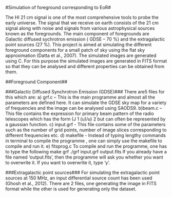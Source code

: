 #Simulation of foreground corresponding to EoR#

The HI 21 cm signal is one of the most comprehensive tools to probe the early universe. The signal
that we receive on earth consists of the 21 cm signal along with noise and signals from various
astrophysical sources known as the foregrounds. The main component of foregrounds are Galactic
diffused sychrotron emission ( GDSE – 70 %) and the extragalactic point sources (27 %).
This project is aimed at simulating the different foreground components for a small patch of sky
using the flat sky approximation (Datta et al., 2007).
The simulated images are generated using C. For this purpose the simulated images are generated in
FITS format so that they can be analysed and different properties can be obtained from them.

##Foreground Component##

###Galactic Diffused Synchrotron Emission (GDSE)### 
There are5 files for this which are:
a) grf.c – This is the main programme and almost all the parameters are defined here. It can
simulate the GDSE sky map for a variety of frequencies and the image can be analysed using
SAODS9.
b)beam.c – This file contains the expression for primary beam pattern of the radio telescopes which
has the form (J 1 (u)/u) 2 but can often be represented by a gaussian function.
c) input.grf - This file contains some of the parameters such as the number of grid points, number
of image slices corresponding to different frequencies etc.
d) makefile - Instead of typing lengthy commands in terminal to compile the programme , one can
simply use the makefile to compile and run it.
e) fitsprog.c
To compile and run the programme, one has to type the following
make grf
./grf input.grf output.fits
If you already have a file named ‘output.fits’, then the programme will ask you whether you want
to overwrite it. If you want to overwrite it, type ‘y’.

###Extragalactic point sources###
For simulating the extragalactic point sources at 150 MHz, an input differential source count has
been used (Ghosh et al., 2012).
There are 2 files, one generating the image in FITS format while the other is used for generating
only the dataset.
